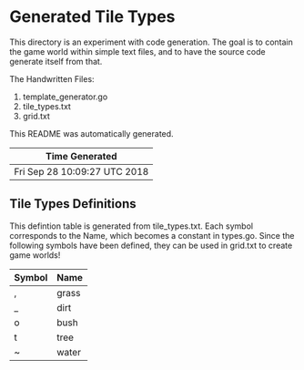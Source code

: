 
Generated Tile Types
======================================================================

This directory is an experiment with code generation.  The goal is to
contain the game world within simple text files, and to have the
source code generate itself from that.


The Handwritten Files:

1. template_generator.go
2. tile_types.txt
3. grid.txt



This README was automatically generated.

Time Generated |
---------------|
Fri Sep 28 10:09:27 UTC 2018 |


Tile Types Definitions
----------------------------------------------------------------------

This defintion table is generated from tile_types.txt.  Each symbol
corresponds to the Name, which becomes a constant in types.go.  Since
the following symbols have been defined, they can be used in grid.txt
to create game worlds!

Symbol | Name 
-------|------
, | grass
_ | dirt
o | bush
t | tree
~ | water


